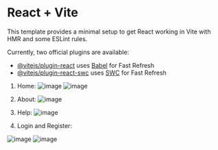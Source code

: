 # React + Vite

This template provides a minimal setup to get React working in Vite with HMR and some ESLint rules.

Currently, two official plugins are available:

- [@vitejs/plugin-react](https://github.com/vitejs/vite-plugin-react/blob/main/packages/plugin-react/README.md) uses [Babel](https://babeljs.io/) for Fast Refresh
- [@vitejs/plugin-react-swc](https://github.com/vitejs/vite-plugin-react-swc) uses [SWC](https://swc.rs/) for Fast Refresh
1.	Home:
![image](https://github.com/user-attachments/assets/60201096-35d9-489c-a84b-9b846494089c)
![image](https://github.com/user-attachments/assets/e7b497f7-c1e1-4131-ae85-2bcd72f280a5)

3.	About:
![image](https://github.com/user-attachments/assets/d2096e01-7857-4cb7-9710-a8ae4571c36b)

4.	Help:
![image](https://github.com/user-attachments/assets/cfa5dff7-a067-4576-8c9a-43987ab94dd6)

5.	Login and Register:
   
![image](https://github.com/user-attachments/assets/166d7023-d2ed-4ee2-b467-a16a2713706e)
![image](https://github.com/user-attachments/assets/47dbbd7d-fdca-4e41-8e33-d4abe994e640)

 

 
